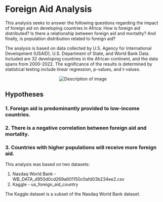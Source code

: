 # Foreign Aid Analysis

This analysis seeks to answer the following questions regarding the impact of foreign aid on developing countries in Africa: How is foreign aid distributed? Is there a relationship between foreign aid and mortality? And finally, is population distribution related to foreign aid?

The analysis is based on data collected by U.S. Agency for International Development (USAID), U.S. Department of State, and World Bank Data. Included are 32 developing countries in the African continent, and the data spans from 2000-2022.
The significance of the results is determined by statistical testing include linear regression, p-values, and t-values.

<p align="center">
  <img src="https://i.imgur.com/WtlrkIG.png" alt="Description of image" />
</p>

## Hypotheses
### 1. Foreign aid is predominantly provided to low-income countries.
### 2. There is a negative correlation between foreign aid and mortality.
### 3. Countries with higher populations will receive more foreign aid.

This analysis was based on two datasets:
1. Nasdaq World Bank - WB_DATA_d950d0cd269a601150c0afd03b234ee2.csv
2. Kaggle - us_foreign_aid_country

The Kaggle dataset is a subset of the Nasdaq World Bank dataset.
